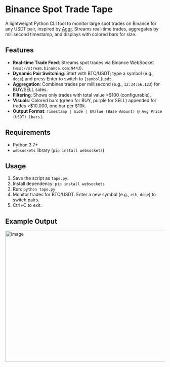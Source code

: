 # Binance Spot Trade Tape

A lightweight Python CLI tool to monitor large spot trades on Binance for any USDT pair, inspired by [Aggr](https://github.com/Tucsky/aggr). Streams real-time trades, aggregates by millisecond timestamp, and displays with colored bars for size.

## Features
- **Real-time Trade Feed**: Streams spot trades via Binance WebSocket (`wss://stream.binance.com:9443`).
- **Dynamic Pair Switching**: Start with BTC/USDT; type a symbol (e.g., `doge`) and press Enter to switch to `[symbol]usdt`.
- **Aggregation**: Combines trades per millisecond (e.g., `12:34:56.123`) for BUY/SELL sides.
- **Filtering**: Shows only trades with total value >$100 (configurable).
- **Visuals**: Colored bars (green for BUY, purple for SELL) appended for trades >$10,000, one bar per $10k.
- **Output Format**: `Timestamp | Side | $Value (Base Amount) @ Avg Price (USDT) [bars]`.

## Requirements
- Python 3.7+
- `websockets` library (`pip install websockets`)

## Usage
1. Save the script as `tape.py`.
2. Install dependency: `pip install websockets`
3. Run: `python tape.py`
4. Monitor trades for BTC/USDT. Enter a new symbol (e.g., `eth`, `doge`) to switch pairs.
5. Ctrl+C to exit.

## Example Output


<img width="679" height="413" alt="image" src="https://github.com/user-attachments/assets/e19ae5e7-940e-4e89-86f7-f15976d093bf" />
